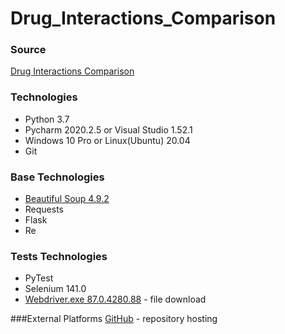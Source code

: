 # Drug_Interactions_Comparison

### Source
[Drug Interactions Comparison](http://127.0.0.1:5000/)

### Technologies
- Python 3.7
- Pycharm 2020.2.5 or Visual Studio 1.52.1
- Windows 10 Pro or Linux(Ubuntu) 20.04
- Git

### Base Technologies
- [Beautiful Soup 4.9.2](https://www.crummy.com/software/BeautifulSoup/bs4/doc/#installing-beautiful-soup)
- Requests
- Flask
- Re

### Tests Technologies
- PyTest
- Selenium 141.0
- [Webdriver.exe 87.0.4280.88](https://sites.google.com/a/chromium.org/chromedriver/downloads) - file download


###External Platforms
[GitHub](https://github.com/kamilkrzysztofmazur/DrugCompareInt) - repository hosting